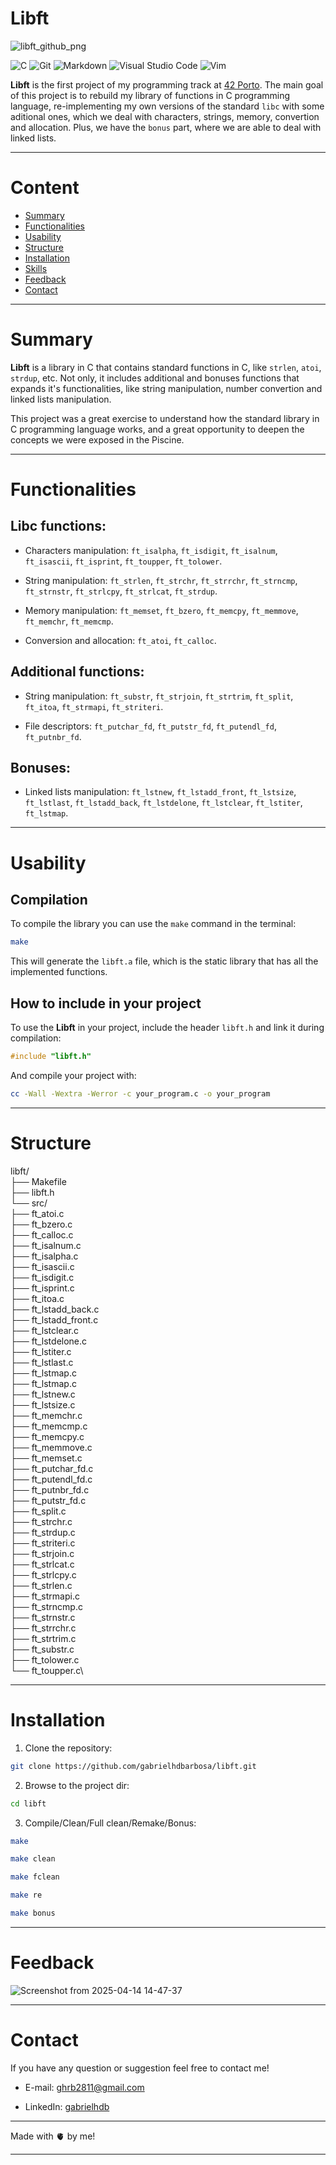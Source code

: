 
# Libft

![libft_github_png](https://github.com/user-attachments/assets/2176414d-6560-4a5e-a346-849cbe7518ae)

![C](https://img.shields.io/badge/c-%2300599C.svg?style=for-the-badge&logo=c&logoColor=white) 	![Git](https://img.shields.io/badge/git-%23F05033.svg?style=for-the-badge&logo=git&logoColor=white) ![Markdown](https://img.shields.io/badge/markdown-%23000000.svg?style=for-the-badge&logo=markdown&logoColor=white) ![Visual Studio Code](https://img.shields.io/badge/Visual%20Studio%20Code-0078d7.svg?style=for-the-badge&logo=visual-studio-code&logoColor=white) 	![Vim](https://img.shields.io/badge/VIM-%2311AB00.svg?style=for-the-badge&logo=vim&logoColor=white)

**Libft** is the first project of my programming track at [42 Porto](https://www.42porto.com). The main goal of this project is to rebuild my library of functions in C programming language, re-implementing my own versions of the standard `libc` with some aditional ones, which we deal with characters, strings, memory, convertion and allocation. Plus, we have the `bonus` part, where we are able to deal with linked lists.

---

# Content

- [Summary](#Summary)
- [Functionalities](#Functionalities)
- [Usability](#Usability)
- [Structure](#Structure)
- [Installation](#Installation)
- [Skills](#Skills)
- [Feedback](#Feedback)
- [Contact](#Contact)

---

# Summary

**Libft** is a library in C that contains standard functions in C, like `strlen`, `atoi`, `strdup`, etc. Not only, it includes additional and bonuses functions that expands it's functionalities, like string manipulation, number convertion and linked lists manipulation.

This project was a great exercise to understand how the standard library in C programming language works, and a great opportunity to deepen the concepts we were exposed in the Piscine.

---

# Functionalities

## Libc functions:

- Characters manipulation: `ft_isalpha`, `ft_isdigit`, `ft_isalnum`, `ft_isascii`, `ft_isprint`, `ft_toupper`, `ft_tolower`.

- String manipulation: `ft_strlen`, `ft_strchr`, `ft_strrchr`, `ft_strncmp`, `ft_strnstr`, `ft_strlcpy`, `ft_strlcat`, `ft_strdup`.

- Memory manipulation: `ft_memset`, `ft_bzero`, `ft_memcpy`, `ft_memmove`, `ft_memchr`, `ft_memcmp`.

- Conversion and allocation: `ft_atoi`, `ft_calloc`.

## Additional functions:

- String manipulation: `ft_substr`, `ft_strjoin`, `ft_strtrim`, `ft_split`, `ft_itoa`, `ft_strmapi`, `ft_striteri`.

- File descriptors: `ft_putchar_fd`, `ft_putstr_fd`, `ft_putendl_fd`, `ft_putnbr_fd`.

## Bonuses:

- Linked lists manipulation: `ft_lstnew`, `ft_lstadd_front`, `ft_lstsize`, `ft_lstlast`, `ft_lstadd_back`, `ft_lstdelone`, `ft_lstclear`, `ft_lstiter`, `ft_lstmap`.

---

# Usability

## Compilation

To compile the library you can use the `make` command in the terminal:

```Bash
make
```

This will generate the `libft.a` file, which is the static library that has all the implemented functions.

## How to include in your project

To use the **Libft** in your project, include the header `libft.h` and link it during compilation:

```C
#include "libft.h"
```

And compile your project with:

```Bash
cc -Wall -Wextra -Werror -c your_program.c -o your_program
```

---

# Structure

libft/\
├── Makefile\
├── libft.h\
└── src/\
    ├── ft_atoi.c\
    ├── ft_bzero.c\
    ├── ft_calloc.c\
    ├── ft_isalnum.c\
    ├── ft_isalpha.c\
    ├── ft_isascii.c\
    ├── ft_isdigit.c\
    ├── ft_isprint.c\
    ├── ft_itoa.c\
    ├── ft_lstadd_back.c\
    ├── ft_lstadd_front.c\
    ├── ft_lstclear.c\
    ├── ft_lstdelone.c\
    ├── ft_lstiter.c\
    ├── ft_lstlast.c\
    ├── ft_lstmap.c\
    ├── ft_lstmap.c\
    ├── ft_lstnew.c\
    ├── ft_lstsize.c\
    ├── ft_memchr.c\
    ├── ft_memcmp.c\
    ├── ft_memcpy.c\
    ├── ft_memmove.c\
    ├── ft_memset.c\
    ├── ft_putchar_fd.c\
    ├── ft_putendl_fd.c\
    ├── ft_putnbr_fd.c\
    ├── ft_putstr_fd.c\
    ├── ft_split.c\
    ├── ft_strchr.c\
    ├── ft_strdup.c\
    ├── ft_striteri.c\
    ├── ft_strjoin.c\
    ├── ft_strlcat.c\
    ├── ft_strlcpy.c\
    ├── ft_strlen.c\
    ├── ft_strmapi.c\
    ├── ft_strncmp.c\
    ├── ft_strnstr.c\
    ├── ft_strrchr.c\
    ├── ft_strtrim.c\
    ├── ft_substr.c\
    ├── ft_tolower.c\
    └── ft_toupper.c\

---

# Installation

1. Clone the repository:
```Bash
git clone https://github.com/gabrielhdbarbosa/libft.git
```

2. Browse to the project dir:
```Bash
cd libft
```

3. Compile/Clean/Full clean/Remake/Bonus:
```Bash
make
```
```Bash
make clean
```
```Bash
make fclean
```
```Bash
make re
```
```Bash
make bonus
```

---

# Feedback
![Screenshot from 2025-04-14 14-47-37](https://github.com/user-attachments/assets/09ecb373-8fdd-478e-8552-0f3fbf13cf08)

---

# Contact

If you have any question or suggestion feel free to contact me!

- E-mail: ghrb2811@gmail.com

- LinkedIn: [gabrielhdb](https://www.linkedin.com/in/gabrielhdb/)

---

Made with 🫀 by me!

---
